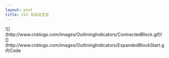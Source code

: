 ```yaml
---
layout: post
title: CS3 与后台交互
---
```

<div class="cnblogs_code">![](http://www.cnblogs.com/images/OutliningIndicators/ContractedBlock.gif)![](http://www.cnblogs.com/images/OutliningIndicators/ExpandedBlockStart.gif)<span class="cnblogs_code_Collapse" id="Code_Closed_Text_175055">Code</span><span id="Code_Open_Text_175055">
<!--

Code highlighting produced by Actipro CodeHighlighter (freeware)
http://www.CodeHighlighter.com/

--><span style="color: #0000FF;">var</span><span style="color: #000000;">&nbsp;variables:URLVariables&nbsp;</span><span style="color: #000000;">=</span><span style="color: #000000;">&nbsp;</span><span style="color: #0000FF;">new</span><span style="color: #000000;">&nbsp;URLVariables(</span><span style="color: #000000;">"</span><span style="color: #000000;">name=Franklin</span><span style="color: #000000;">"</span><span style="color: #000000;">);
</span><span style="color: #0000FF;">var</span><span style="color: #000000;">&nbsp;request:URLRequest&nbsp;</span><span style="color: #000000;">=</span><span style="color: #000000;">&nbsp;</span><span style="color: #0000FF;">new</span><span style="color: #000000;">&nbsp;URLRequest();
request.url&nbsp;</span><span style="color: #000000;">=</span><span style="color: #000000;">&nbsp;</span><span style="color: #000000;">"</span><span style="color: #000000;">http://localhost/greeting/</span><span style="color: #000000;">"</span><span style="color: #000000;">;
request.method&nbsp;</span><span style="color: #000000;">=</span><span style="color: #000000;">&nbsp;URLRequestMethod.POST;
request.data&nbsp;</span><span style="color: #000000;">=</span><span style="color: #000000;">&nbsp;variables;
</span><span style="color: #0000FF;">var</span><span style="color: #000000;">&nbsp;loader:URLLoader&nbsp;</span><span style="color: #000000;">=</span><span style="color: #000000;">&nbsp;</span><span style="color: #0000FF;">new</span><span style="color: #000000;">&nbsp;URLLoader();
loader.dataFormat&nbsp;</span><span style="color: #000000;">=</span><span style="color: #000000;">&nbsp;URLLoaderDataFormat.VARIABLES;
loader.addEventListener(Event.COMPLETE,&nbsp;completeHandler);
</span><span style="color: #0000FF;">try</span><span style="color: #000000;">
{
&nbsp;&nbsp;&nbsp;&nbsp;loader.load(request);
}
</span><span style="color: #0000FF;">catch</span><span style="color: #000000;">&nbsp;(error:Error)
{
&nbsp;&nbsp;&nbsp;&nbsp;trace(</span><span style="color: #000000;">"</span><span style="color: #000000;">Unable&nbsp;to&nbsp;load&nbsp;URL</span><span style="color: #000000;">"</span><span style="color: #000000;">);
}

</span><span style="color: #0000FF;">function</span><span style="color: #000000;">&nbsp;completeHandler(event:Event):</span><span style="color: #0000FF;">void</span><span style="color: #000000;">
{
&nbsp;&nbsp;&nbsp;&nbsp;trace(event.target.data.welcomeMessage);
}</span></span></div>

&nbsp;

[http://localhost/greeting/default.asp](http://localhost/greeting/default.asp)

<div class="cnblogs_code">![](http://www.cnblogs.com/images/OutliningIndicators/ContractedBlock.gif)![](http://www.cnblogs.com/images/OutliningIndicators/ExpandedBlockStart.gif)<span class="cnblogs_code_Collapse" id="Code_Closed_Text_175125">Code</span><span id="Code_Open_Text_175125">
<!--

Code highlighting produced by Actipro CodeHighlighter (freeware)
http://www.CodeHighlighter.com/

--><span style="color: #000000;">&lt;</span><span style="color: #000000;">%@LANGUAGE</span><span style="color: #000000;">=</span><span style="color: #800000;">"</span><span style="color: #800000;">VBSCRIPT</span><span style="color: #800000;">"</span><span style="color: #000000;">&nbsp;CODEPAGE</span><span style="color: #000000;">=</span><span style="color: #800000;">"</span><span style="color: #800000;">65001</span><span style="color: #800000;">"</span><span style="color: #000000;">%</span><span style="color: #000000;">&gt;</span><span style="color: #000000;">
</span><span style="color: #000000;">&lt;</span><span style="color: #000000;">%
name&nbsp;</span><span style="color: #000000;">=</span><span style="color: #000000;">&nbsp;request(</span><span style="color: #800000;">"</span><span style="color: #800000;">name</span><span style="color: #800000;">"</span><span style="color: #000000;">)
</span><span style="color: #0000FF;">if</span><span style="color: #000000;">&nbsp;name&nbsp;</span><span style="color: #000000;">&lt;&gt;</span><span style="color: #000000;">&nbsp;</span><span style="color: #800000;">""</span><span style="color: #000000;">&nbsp;</span><span style="color: #0000FF;">then</span><span style="color: #000000;">&nbsp;
&nbsp;&nbsp;&nbsp;&nbsp;response.write(</span><span style="color: #800000;">"</span><span style="color: #800000;">welcomeMessage=Welcome,&nbsp;</span><span style="color: #800000;">"</span><span style="color: #000000;">&nbsp;</span><span style="color: #000000;">&amp;</span><span style="color: #000000;">&nbsp;name)
</span><span style="color: #0000FF;">end</span><span style="color: #000000;">&nbsp;</span><span style="color: #0000FF;">if</span><span style="color: #000000;">
%</span><span style="color: #000000;">&gt;</span></span></div>